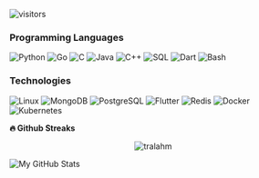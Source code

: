 ![visitors](https://visitor-badge.glitch.me/badge?page_id=TralahM.TralahM)


### Programming Languages

![Python](https://img.shields.io/badge/-Python-000?&logo=Python)
![Go](https://img.shields.io/badge/-Go-000?&logo=Go)
![C](https://img.shields.io/badge/-C-000?&logo=C)
![Java](https://img.shields.io/badge/-Java-000?&logo=Java&logoColor=007396)
![C++](https://img.shields.io/badge/-C++-000?&logo=c%2b%2b&logoColor=00599C)
![SQL](https://img.shields.io/badge/-SQL-000?&logo=MySQL)
![Dart](https://img.shields.io/badge/-Dart-000?&logo=Dart)
![Bash](https://img.shields.io/badge/-Bash-000?&logo=Bash)


### Technologies

![Linux](https://img.shields.io/badge/-Linux-000?&logo=Linux)
![MongoDB](https://img.shields.io/badge/-Mongodb-000?&logo=Mongodb)
![PostgreSQL](https://img.shields.io/badge/-Postgresql-000?&logo=Postgresql)
![Flutter](https://img.shields.io/badge/-Flutter-000?&logo=Flutter)
![Redis](https://img.shields.io/badge/-Redis-000?&logo=Redis)
![Docker](https://img.shields.io/badge/-Docker-000?&logo=Docker)
![Kubernetes](https://img.shields.io/badge/-Kubernetes-000?&logo=Kubernetes)


<b>🔥 Github Streaks</b>
<p align="center"><img src="https://github-readme-streak-stats.herokuapp.com/?user=tralahm&theme=black-ice&hide_border=true&stroke=0000&background=0D1117&ring=e05397&fire=e05397&currStreakLabel=e05397&bg_color=30,e96443,904e95&title_color=fff&text_color=fff" alt="tralahm" /></p>


![My GitHub Stats](https://github-readme-stats.vercel.app/api?username=TralahM&show_icons=true)
